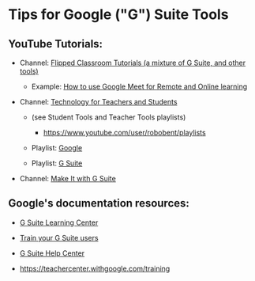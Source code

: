 
# Tips for Google ("G") Suite Tools

## YouTube Tutorials:

- Channel: [Flipped Classroom Tutorials (a mixture of G Suite, and other tools)](https://www.youtube.com/channel/UC_Mv2BsvWR03-s7S5CrNm3w)
  + Example: [How to use Google Meet for Remote and Online learning](https://www.youtube.com/watch?v=44sGIczM_po)


- Channel: [Technology for Teachers and Students](https://www.youtube.com/watch?v=OBITNezSmLY)
  + (see Student Tools and Teacher Tools playlists)
    * https://www.youtube.com/user/robobent/playlists

  + Playlist: [Google](https://www.youtube.com/playlist?list=PL_iwD7O7FG7g0-c62hSxKOeG60lLX2Nse)

  + Playlist: [G Suite](https://www.youtube.com/watch?v=9JiOOda0n3w&list=PL_iwD7O7FG7jrlGsPqCY9jrJi0_MI3jMA)

- Channel: [Make It with G Suite](https://www.youtube.com/channel/UCBmwzQnSoj9b6HzNmFrg_yw)


## Google's documentation resources:
- [G Suite Learning Center](https://support.google.com/a/users#topic=9296556)

- [Train your G Suite users](https://support.google.com/a/users/answer/9282664?hl=en)

- [G Suite Help Center](https://support.google.com/a/users/?hl=en#topic=9296556)

- https://teachercenter.withgoogle.com/training

